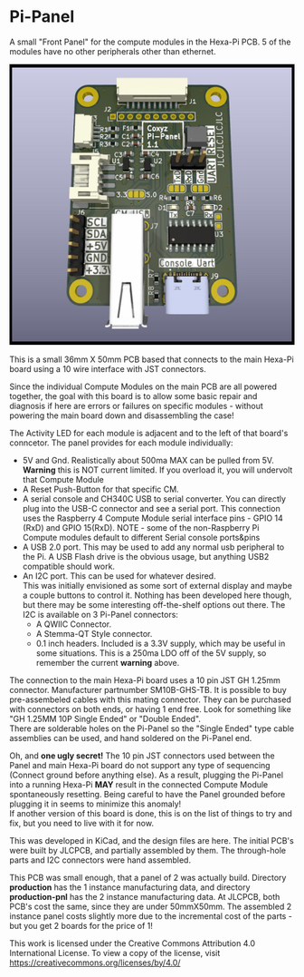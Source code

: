 # Pi-Panel
A small "Front Panel" for the compute modules in the Hexa-Pi PCB.
5 of the modules have no other peripherals other than ethernet.

![the Pi-Panel PCB](doc/Pi-Panel_1.1.jpg)

This is a small 36mm X 50mm PCB based that connects to the main Hexa-Pi board
using a 10 wire interface with JST connectors.

Since the individual Compute Modules on the main PCB are all powered together,
the goal with this board is to allow some basic repair and diagnosis if here are errors 
or failures on specific modules - without powering the main board down and disassembling the case!

The Activity LED for each module is adjacent and to the left of that board's conncetor.
The panel provides for each module individually:
- 5V and Gnd. Realistically about 500ma MAX can be pulled from 5V.
  **Warning** this is NOT current limited. 
  If you overload it, you will undervolt that Compute Module
- A Reset Push-Button for that specific CM.
- A serial console and CH340C USB to serial converter.
  You can directly plug into the USB-C connector and see a serial port.
  This connection uses the Raspberry 4 Compute Module serial interface pins -
  GPIO 14 (RxD) and GPIO 15(RxD). NOTE - some of the non-Raspberry Pi
  Compute modules default to different Serial console ports&pins
- A USB 2.0 port. This may be used to add any normal usb peripheral to the Pi.
  A USB Flash drive is the obvious usage, but anything USB2 compatible should work.
- An I2C port. This can be used for whatever desired.  
  This was initially envisioned as some sort of external display and maybe a couple
  buttons to control it.  Nothing has been developed here though, but
  there may be some interesting off-the-shelf options out there.
  The I2C is available on 3 Pi-Panel connectors:
  - A QWIIC Connector.
  - A Stemma-QT Style connector.
  - 0.1 inch headers.  Included is a 3.3V supply, which may be useful in some situations.
    This is a 250ma LDO off of the 5V supply, so remember the current **warning** above.

The connection to the main Hexa-Pi board uses a 10 pin JST GH 1.25mm connector.
Manufacturer partnumber SM10B-GHS-TB.  It is possible to buy pre-assembeled cables
with this mating connector. They can be purchased with connectors on both ends, or
having 1 end free.  Look for something like "GH 1.25MM 10P Single Ended" or "Double Ended".  
There are solderable holes on the Pi-Panel so the "Single Ended" type cable assemblies can be used,
and hand soldered on the Pi-Panel end.

Oh, and **one ugly secret!** The 10 pin JST connectors used between the Panel and main Hexa-Pi
board do not support any type of sequencing (Connect ground before anything else).
As a result, plugging the Pi-Panel into a running Hexa-Pi **MAY** result in the
connected Compute Module spontaneously resetting.  Being careful to have the Panel
grounded before plugging it in seems to minimize this anomaly!  
If another version of this board is done, this is on the list of things to try and fix, 
but you need to live with it for now.

This was developed in KiCad, and the design files are here.
The initial PCB's were built by JLCPCB, and partially assembled by them.
The through-hole parts and I2C connectors were hand assembled.

This PCB was small enough, that a panel of 2 was actually build.
Directory **production** has the 1 instance manufacturing data, and
directory **production-pnl** has the 2 instance manufacturing data.
At JLCPCB, both PCB's cost the same, since they are under 50mmX50mm.
The assembled 2 instance panel costs slightly more due
to the incremental cost of the parts - but you get 2 boards for the price of 1!

This work is licensed under the Creative Commons Attribution 4.0 International License. To view a copy of the license, visit https://creativecommons.org/licenses/by/4.0/
